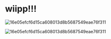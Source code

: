 
# wiipp!!!
 ![16e05efcf6d15ca608013d8b5687549eae76f311](https://i.pinimg.com/564x/79/c5/0b/79c50bad30635d9abe9925aa3f955f5c.jpg)

 ![16e05efcf6d15ca608013d8b5687549eae76f311](https://i.pinimg.com/474x/bc/c2/13/bcc213ffe174651a35aba8706faac0df.jpg)
